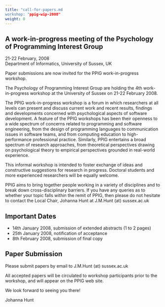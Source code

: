 ```yaml
---
title: "call-for-papers.md
workshop: "ppig-wip-2008"
weight: 0
---
```


A work-in-progress meeting of the Psychology of Programming Interest Group
--------------------------------------------------------------------------

21-22 February, 2008  
Department of Informatics, University of Sussex, UK

Paper submissions are now invited for the PPIG work-in-progress workshop.

The Psychology of Programming Interest Group are holding the 4th work-in-progress workshop at the University of Sussex on 21-22 February 2008.

The PPIG work-in-progress workshop is a forum in which researchers at all levels can present and discuss current work and recent results, findings and developments concerned with psychological aspects of software development. A feature of the PPIG workshops has been their openness to a wide spectrum of concerns related to programming and software engineering, from the design of programming languages to communication issues in software teams, and from computing education to high-performance professional practice. Similarly, PPIG entertains a broad spectrum of research approaches, from theoretical perspectives drawing on psychological theory to empirical perspectives grounded in real-world experience.

This informal workshop is intended to foster exchange of ideas and constructive suggestions for research in progress. Doctoral students and more experienced researchers will be equally welcome.

PPIG aims to bring together people working in a variety of disciplines and to break down cross-disciplinary barriers. If you have any queries as to whether your topic falls within the remit of PPIG, then please do not hesitate to contact the Local Chair, Johanna Hunt at J.M.Hunt (at) sussex.ac.uk

Important Dates
---------------

*   14th January 2008, submission of extended abstracts (1 to 2 pages)
*   25th January 2008, notification of acceptance
*   8th February 2008, submission of final copy

Paper Submission
----------------

Please submit papers by email to J.M.Hunt (at) sussex.ac.uk

All accepted papers will be circulated to workshop participants prior to the workshop, and will appear on the PPIG web site.

We look forward to seeing you there!

Johanna Hunt

